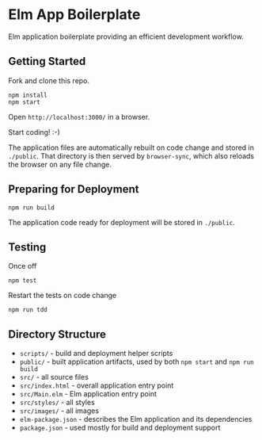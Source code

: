 # Elm App Boilerplate

Elm application boilerplate providing an efficient development workflow.

## Getting Started

Fork and clone this repo.

```
npm install
npm start
```

Open `http://localhost:3000/` in a browser.

Start coding! :-)

The application files are automatically rebuilt on code change and stored in `./public`. That directory is then served by `browser-sync`, which also reloads the browser on any file change.

## Preparing for Deployment

```
npm run build
```

The application code ready for deployment will be stored in `./public`.

## Testing

Once off

```
npm test
```

Restart the tests on code change

```
npm run tdd
```

## Directory Structure

- `scripts/` - build and deployment helper scripts
- `public/` - built application artifacts, used by both `npm start` and `npm run build`
- `src/` - all source files
- `src/index.html` - overall application entry point
- `src/Main.elm` - Elm application entry point
- `src/styles/` - all styles
- `src/images/` - all images
- `elm-package.json` - describes the Elm application and its dependencies
- `package.json` - used mostly for build and deployment support
